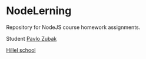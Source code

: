# NodeLerning

Repository for NodeJS course homework assignments.

Student [Pavlo Zubak](https://ithillel.ua/coaches/pavlo-zubak)

[Hillel school](https://ithillel.ua/courses/node-js)
